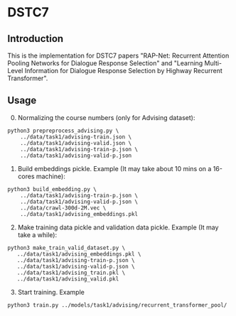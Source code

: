 # DSTC7

## Introduction

This is the implementation for DSTC7 papers "RAP-Net: Recurrent Attention Pooling Networks for Dialogue Response Selection" and "Learning Multi-Level Information for Dialogue Response Selection by Highway Recurrent Transformer".


## Usage

0. Normalizing the course numbers (only for Advising dataset):
```
python3 prepreprocess_advising.py \
    ../data/task1/advising-train.json \
    ../data/task1/advising-valid.json \
    ../data/task1/advising-train-p.json \
    ../data/task1/advising-valid-p.json
```

1. Build embeddings pickle. Example (It may take about 10 mins on a 16-cores machine):
```
python3 build_embedding.py \
    ../data/task1/advising-train-p.json \
    ../data/task1/advising-valid-p.json \
    ../data/crawl-300d-2M.vec \
    ../data/task1/advising_embeddings.pkl
```

2. Make training data pickle and validation data pickle. Example (It may take a while):
```
python3 make_train_valid_dataset.py \
   ../data/task1/advising_embeddings.pkl \
   ../data/task1/advising-train-p.json \
   ../data/task1/advising-valid-p.json \
   ../data/task1/advising_train.pkl \
   ../data/task1/advising_valid.pkl
```

3. Start training. Example
```
python3 train.py ../models/task1/advising/recurrent_transformer_pool/
```
